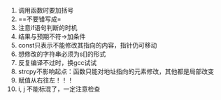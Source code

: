 1. 调用函数时要加括号
2. ==不要错写成=
3. 注意if语句判断的时机
4. 结果与预期不符->加条件
5. const只表示不能修改其指向的内容，指针仍可移动
6. 想修改的字符串必须为s[]的形式
7. 反复编译不过时，换gcc试试
8. strcpy不影响起点：函数只能对地址指向的元素修改，其他都是局部改变
9. 赋值从右往左！！！
10. i, j 不能标混了，一定注意检查
